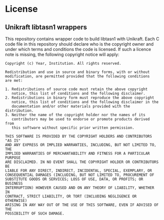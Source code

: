 License
=======

Unikraft libtasn1 wrappers
--------------------------

This repository contains wrapper code to build libtasn1 with Unikraft.
Each C code file in this repository should declare who is the
copyright owner and under which terms and conditions the code is
licensed. If such a licence note is missing, the following copyright
notice will apply:

	Copyright (c) Year, Institution. All rights reserved.

	Redistribution and use in source and binary forms, with or without
	modification, are permitted provided that the following conditions
	are met:

	1. Redistributions of source code must retain the above copyright
	   notice, this list of conditions and the following disclaimer.
	2. Redistributions in binary form must reproduce the above copyright
	   notice, this list of conditions and the following disclaimer in the
	   documentation and/or other materials provided with the distribution.
	3. Neither the name of the copyright holder nor the names of its
	   contributors may be used to endorse or promote products derived from
	   this software without specific prior written permission.

	THIS SOFTWARE IS PROVIDED BY THE COPYRIGHT HOLDERS AND CONTRIBUTORS "AS IS"
	AND ANY EXPRESS OR IMPLIED WARRANTIES, INCLUDING, BUT NOT LIMITED TO, THE
	IMPLIED WARRANTIES OF MERCHANTABILITY AND FITNESS FOR A PARTICULAR PURPOSE
	ARE DISCLAIMED. IN NO EVENT SHALL THE COPYRIGHT HOLDER OR CONTRIBUTORS BE
	LIABLE FOR ANY DIRECT, INDIRECT, INCIDENTAL, SPECIAL, EXEMPLARY, OR
	CONSEQUENTIAL DAMAGES (INCLUDING, BUT NOT LIMITED TO, PROCUREMENT OF
	SUBSTITUTE GOODS OR SERVICES; LOSS OF USE, DATA, OR PROFITS; OR BUSINESS
	INTERRUPTION) HOWEVER CAUSED AND ON ANY THEORY OF LIABILITY, WHETHER IN
	CONTRACT, STRICT LIABILITY, OR TORT (INCLUDING NEGLIGENCE OR OTHERWISE)
	ARISING IN ANY WAY OUT OF THE USE OF THIS SOFTWARE, EVEN IF ADVISED OF THE
	POSSIBILITY OF SUCH DAMAGE.
